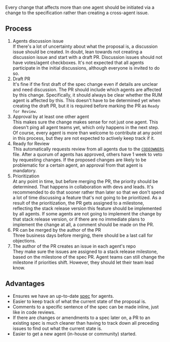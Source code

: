 Every change that affects more than one agent should be initiated via a change to the specification rather than creating a cross-agent issue.

## Process

1. Agents discussion issue \
  If there's a lot of uncertainty about what the proposal is,
  a discussion issue should be created.
  In doubt, lean towards not creating a discussion issue and start with a draft PR.
  Discussion issues should not have votes/agent checkboxes.
  It's not expected that all agents participate in the initial discussions, although everyone is invited to do so.
1. Draft PR \
  It's fine if the first draft of the spec change even if details are unclear and need discussion.
  The PR should include which agents are affected by this change.
  Specifically, it should always be clear whether the RUM agent is affected by this.
  This doesn't have to be determined yet when creating the draft PR,
  but it is required before marking the PR as `Ready for Review`.
1. Approval by at least one other agent \
  This makes sure the change makes sense for not just one agent.
  This doesn't ping all agent teams yet,
  which only happens in the next step.
  Of course,
  every agent is more than welcome to contribute at any point in this process,
  but they are not expected to actively keep track if it.
1. Ready for Review \
  This automatically requests review from all agents due to the [`CODEOWNERS`](https://github.com/elastic/apm/tree/master/.github/CODEOWNERS) file.
  After a quorum of agents has approved, others have 1 week to veto by requesting changes.
  If the proposed changes are likely to be problematic for a certain agent,
  an approval from that agent is mandatory.
1. Prioritization \
  At any point in time,
  but before merging the PR,
  the priority should be determined.
  That happens in collaboration with devs and leads.
  It's recommended to do that sooner rather than later
  so that we don't spend a lot of time discussing a feature that's not going to be prioritized.
  As a result of the prioritization,
  the PR gets assigned to a milestone,
  reflecting the stack release version this feature should be implemented by all agents.
  If some agents are not going to implement the change by that stack release version,
  or if there are no immediate plans to implement the change at all,
  a comment should be made on the PR.
1. PR can be merged by the author of the PR \
  Three business days before merging, there should be a last call for objections.
1. The author of the PR creates an issue in each agent's repo \
  They make sure the issues are assigned to a stack release milestone,
  based on the milestone of the spec PR.
  Agent teams can still change the milestone if priorities shift.
  However, they should let their team lead know.

## Advantages

- Ensures we have an up-to-date [spec](https://www.joelonsoftware.com/2000/08/09/the-joel-test-12-steps-to-better-code/) for agents.
- Easier to keep track of what the current state of the proposal is.
- Comments to a specific sentence of the spec can be made inline,
  just like in code reviews.
- If there are changes or amendments to a spec later on,
  a PR to an existing spec is much cleaner than having to track down all preceding issues to find out what the current state is.
- Easier to get a new agent (in-house or community) started.
